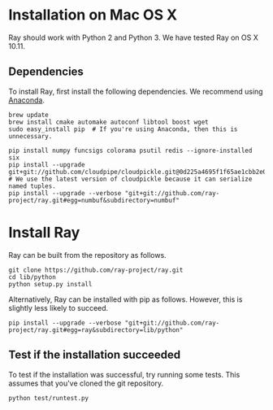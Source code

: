 # Installation on Mac OS X

Ray should work with Python 2 and Python 3. We have tested Ray on OS X 10.11.

## Dependencies

To install Ray, first install the following dependencies. We recommend using
[Anaconda](https://www.continuum.io/downloads).

```
brew update
brew install cmake automake autoconf libtool boost wget
sudo easy_install pip  # If you're using Anaconda, then this is unnecessary.

pip install numpy funcsigs colorama psutil redis --ignore-installed six
pip install --upgrade git+git://github.com/cloudpipe/cloudpickle.git@0d225a4695f1f65ae1cbb2e0bbc145e10167cce4  # We use the latest version of cloudpickle because it can serialize named tuples.
pip install --upgrade --verbose "git+git://github.com/ray-project/ray.git#egg=numbuf&subdirectory=numbuf"
```

# Install Ray

Ray can be built from the repository as follows.

```
git clone https://github.com/ray-project/ray.git
cd lib/python
python setup.py install
```

Alternatively, Ray can be installed with pip as follows. However, this is
slightly less likely to succeed.

```
pip install --upgrade --verbose "git+git://github.com/ray-project/ray.git#egg=ray&subdirectory=lib/python"
```

## Test if the installation succeeded
To test if the installation was successful, try running some tests. This assumes
that you've cloned the git repository.

```
python test/runtest.py
```
